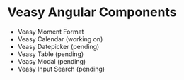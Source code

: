 # Veasy Angular Components

* Veasy Moment Format
* Veasy Calendar (working on)
* Veasy Datepicker (pending)
* Veasy Table (pending)
* Veasy Modal (pending)
* Veasy Input Search (pending)
